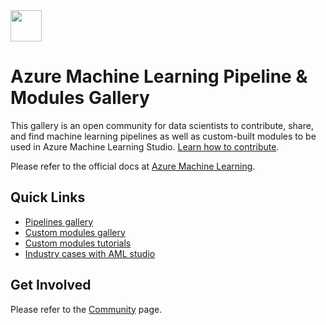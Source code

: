 <img src="https://ms-toolsai.gallerycdn.vsassets.io/extensions/ms-toolsai/vscode-ai/0.5.1/1556575437282/Microsoft.VisualStudio.Services.Icons.Default" width=50px>

# Azure Machine Learning Pipeline & Modules Gallery
This gallery is an open community for data scientists to contribute, share, and find machine learning pipelines as well as custom-built modules to be used in Azure Machine Learning Studio. [Learn how to contribute](http://go.microsoft.com/fwlink/?LinkID=524862&clcid=0x409e).

Please refer to the official docs at [Azure Machine Learning](http://#).

## Quick Links
* [Pipelines gallery](https://github.com/tichx/azureml-pipeline-module-gallery/tree/master/pipeline-gallery)
* [Custom modules gallery](https://github.com/tichx/azureml-pipeline-module-gallery/tree/master/custom-modules-gallery)
* [Custom modules tutorials](https://#)
* [Industry cases with AML studio](http:#)

## Get Involved
Please refer to the [Community](https://#) page.




